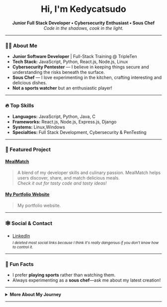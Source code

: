 <!-- Kedycatsudo | GitHub Profile -->

<h1 align="center"> Hi, I'm Kedycatsudo</h1>

<p align="center">
  <strong>Junior Full Stack Developer • Cybersecurity Enthusiast • Sous Chef</strong><br>
  <em>Code in the shadows, cook in the light.</em>
</p>

---

### 🕵️‍♂️ About Me

- **Junior Software Developer** | Full-Stack Training @ TripleTen  
- **Tech Stack:** JavaScript, Python, React.js, Node.js, Linux  
- **Cybersecurity Pentester** — I believe in keeping things secure and understanding the risks beneath the surface.
- **Sous Chef** — I love experimenting in the kitchen, crafting interesting and delicious dishes.
- **Not a sports watcher** but an enthusiastic player!

---

### 🔥 Top Skills
- **Languages:** JavaScript, Python, Java, C
- **Frameworks:** React.js, Node.js, Express.js, Django
- **Systems:** Linux,Windows
- **Specialties:** Full Stack Development, Cybersecurity & PenTesting

---

### 🚀 Featured Project

#### [MealMatch](https://github.com/kedycatsudo/mealmatch)
> A blend of my developer skills and culinary passion. MealMatch helps users discover, share, and match delicious meals.  
> _Check it out for tasty code and tasty ideas!_

#### [My Portfolio Website](https://kedycatsudo.github.io/portfolio/)
> My portfolio website.
---

### 🕸️ Social & Contact

- [LinkedIn](https://www.linkedin.com/in/dorukkocausta/)  
  <sub>*I deleted most social links because I think it's really dangerous if you don't know how to control it.*</sub>

---

### 👀 Fun Facts

- I prefer **playing sports** rather than watching them.
- Always experimenting as a **sous chef**—ask me about my latest creation!
---

<details>
<summary><b>More About My Journey</b></summary>

- 🌑 Training at TripleTen, sharpening my full-stack and cybersecurity skills.
- 🧑‍💻 Open to remote & hybrid opportunities—let's connect!
- 🕶️ Bringing a pentester’s mindset to my dev work: think ahead, code defensively.
- 🍳 Code and cook: both require creativity, discipline, and a pinch of risk.

</details>

---

